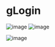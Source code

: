 # gLogin
![image](https://user-images.githubusercontent.com/84262040/216222020-2bea6b2c-021d-4fa1-bc8b-9e093d2b8c34.png)
![image](https://user-images.githubusercontent.com/84262040/216222050-41eab3a5-e591-4e32-a338-8a01fbdd58bf.png)

![image](https://user-images.githubusercontent.com/84262040/216221973-4ae14ae4-6c82-4f7a-88f7-cfdcd55b35e7.png)
